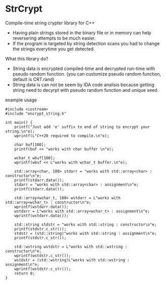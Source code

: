# StrCrypt
Compile-time string crypter library for C++

- Having plain strings stored in the binary file or in memory can help reversering attempts to be much easier.
- If the program is targeted by string detection scans you had to change the strings everytime you get detected.

What this library do?
- String data is encrypted compiled-time and decrypted run-time with pseudo random function. (you can customize pseudo random function, default is CRT.rand)
- String data is can not be seem by IDA code analisis because getting string need to decyrpt with pseudo random function and unique seed.

example usage 
```
#include <iostream>
#include "encrypt_string.h"

int main() {
	printf("Just add 'e' suffix to end of string to encrypt your string.\n"e);
	wprintf(L"C++20 required to compile.\n"e);

	char buf[100];
	printf(buf << "works with char buffer \n"e);

	wchar_t wbuf[100];
	wprintf(wbuf << L"works with wchar_t buffer.\n"e);

	std::array<char, 100> stdarr = "works with std::array<char> : constructor\n"e;
	printf(stdarr.data());
	stdarr = "works with std::array<char> : assignment\n"e;
	printf(stdarr.data());

	std::array<wchar_t, 100> wstdarr = L"works with std::array<wchar_t> : constructor\n"e;
	wprintf(wstdarr.data());
	wstdarr = L"works with std::array<wchar_t> : assignment\n"e;
	wprintf(wstdarr.data());

	std::string stdstr = "works with std::string : constructor\n"e;
	printf(stdstr.c_str());
	stdstr = (std::string)"works with std::string : assignment\n"e;
	printf(stdstr.c_str());

	std::wstring wstdstr = L"works with std::wstring : constructor\n"e;
	wprintf(wstdstr.c_str());
	wstdstr = (std::wstring)L"works with std::wstring : assignment\n"e;
	wprintf(wstdstr.c_str());
	return 0;
}
```


